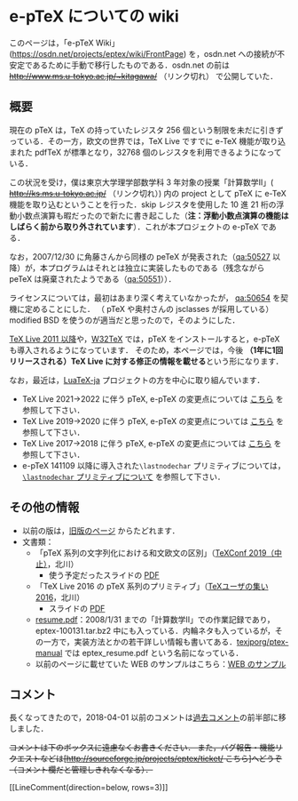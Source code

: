 # e-pTeX についての wiki 

このページは，「e-pTeX Wiki」(https://osdn.net/projects/eptex/wiki/FrontPage) を，osdn.net への接続が不安定であるために手動で移行したものである．osdn.net の前は ~~http://www.ms.u-tokyo.ac.jp/~kitagawa/~~ （リンク切れ） で公開していた．

## 概要

現在の pTeX は，TeX の持っていたレジスタ 256 個という制限を未だに引きずっている．その一方，欧文の世界では，TeX Live ですでに e-TeX 機能が取り込まれた pdfTeX が標準となり，32768 個のレジスタを利用できるようになっている．

この状況を受け，僕は東京大学理学部数学科 3 年対象の授業「計算数学II」( ~~http://ks.ms.u-tokyo.ac.jp/~~ （リンク切れ）) 内の project として pTeX に e-TeX 機能を取り込むということを行った．skip レジスタを使用した 10 進 21 桁の浮動小数点演算も暇だったので新たに書き起こした（**注：浮動小数点演算の機能はしばらく前から取り外されています**）．これが本プロジェクトの e-pTeX である．

なお，2007/12/30 に角藤さんから同様の peTeX が発表された（[qa:50527](http://oku.edu.mie-u.ac.jp/%7Eokumura/texfaq/qa/50527.html) 以降）が，本プログラムはそれとは独立に実装したものである（残念ながら peTeX は廃棄されたようである（[qa:50551](http://oku.edu.mie-u.ac.jp/%7Eokumura/texfaq/qa/50551.html)））．

ライセンスについては，最初はあまり深く考えていなかったが，
[qa:50654](http://oku.edu.mie-u.ac.jp/%7Eokumura/texfaq/qa/50654.htm) を契機に定めることにした．
（ pTeX や奥村さんの jsclasses が採用している）modified BSD を使うのが適当だと思ったので，そのようにした．

[TeX Live 2011 以降](http://www.tug.org/texlive/)や，[W32TeX](http://w32tex.org/index-ja.html) では，pTeX をインストールすると，e-pTeX も導入されるようになっています．
そのため，本ページでは，今後 **（1年に1回リリースされる）TeX Live に対する修正の情報を載せる**という形になります．

なお，最近は，[LuaTeX-ja]([http://sourceforge.jp/projects/luatex-ja/wiki/FrontPage) プロジェクトの方を中心に取り組んでいます．

 * TeX Live 2021→2022 に伴う pTeX, e-pTeX の変更点については [こちら](tl2022/README.md) を参照して下さい．
 * TeX Live 2019→2020 に伴う pTeX, e-pTeX の変更点については [こちら](tl2020/README.md) を参照して下さい．
 * TeX Live 2017→2018 に伴う pTeX, e-pTeX の変更点については [こちら](tl2018/README.md) を参照して下さい．
 * e-pTeX 141109 以降に導入された`\lastnodechar` プリミティブについては，[`\lastnodechar` プリミティブについて](lastnodechar/README.md) を参照して下さい．

<!--
以下は TL11 以降の情報
 * eplatex というコマンドはなくなり，platex というコマンドで e-pTeX が起動されるようになりました（参考：[http://oku.edu.mie-u.ac.jp/~okumura/texfaq/qa/55944.html qa:55944]）．
 * '''TeX Live 2011 の iso に収録されているバージョンにはバグが存在します．'''以下のどれかを用いて更新することをお勧めします．
   * [http://tutimura.ath.cx/ptexlive/?tlptexlive%A5%EA%A5%DD%A5%B8%A5%C8%A5%EA tlptexlive リポジトリ] からアップデートする．
   * ↑の元になった [TeX_Live_2011] のページにある（やや古い）「追加の日本語関連パッチ」を使ってバイナリを作る．
   * TeX Live 2012（2012/7/8にリリースされました）では修正されています．
 * '''[http://sourceforge.jp/projects/eptex/wiki/FrontPage/attach/eptex-pdffilemoddate-130605.diff.xz eptex-pdffilemoddate-130605.diff.xz]''': pdfTeX で実装されている {{{\pdffilemoddate}}}, {{{\pdfcreationdate}}}, {{{\pdffilesize}}} を e-pTeX, e-upTeX に追加するパッチ．
   * TeX フォーラム中の [http://oku.edu.mie-u.ac.jp/tex/mod/forum/discuss.php?d=1024 pLaTeX と standalone パッケージ（TikZとTexLive2012使用時）] が気になったので作成．
   * TeX Live SVN !r30819 で作業しています．パッチ適用後は ./reautoconf が必要です．TeX Live 2013 には間に合いませんでしたが，
     TeX Live SVN !r30897 で取り込まれたので TeX Live 2014 には入るでしょう．
   * 早速角藤さんが !W32TeX のバイナリを更新してくださいました．
   * パッチを適用すると，サンプル modtest/test1.tex が作られます（これでしかテストしていません）．
   * このパッチにより，e-pTeX のバージョンは '''130605''' となります．
-->

## その他の情報
 * 以前の版は，[旧版のページ](old_versions/) からたどれます．
 * 文書類：
   * 「pTeX 系列の文字列化における和文欧文の区別」（[TeXConf 2019（中止）](https://texconf2019.tumblr.com/)，北川）
     * 使う予定だったスライドの [PDF](https://github.com/h-kitagawa/presentations/blob/main/tc19ptex.pdf)
   * 「TeX Live 2016 の pTeX 系列のプリミティブ」（[TeXユーザの集い2016](https://texconf16.tumblr.com/)，北川）
     * スライドの [PDF](https://github.com/h-kitagawa/presentations/blob/main/tc16ptex.pdf)
   * [resume.pdf](resume.pdf)：2008/1/31 までの「計算数学II」での作業記録であり，
     eptex-100131.tar.bz2 中にも入っている．内輪ネタも入っているが，その一方で，実装方法とかの若干詳しい情報も書いてある．[texjporg/ptex-manual](https://github.com/texjporg/ptex-manual) では eptex_resume.pdf という名前になっている．
   * 以前のページに載せていた WEB のサンプルはこちら：[WEB のサンプル](websample/)
 
## コメント
長くなってきたので，2018-04-01 以前のコメントは[過去コメント](old_comments/)の前半部に移しました．

~~コメントは下のボックスに遠慮なくお書きください．
また，バグ報告・機能リクエストなどは[http://sourceforge.jp/projects/eptex/ticket/ こちら]へどうぞ（コメント欄だと管理しきれなくなる）．~~

[[LineComment(direction=below, rows=3)]]

